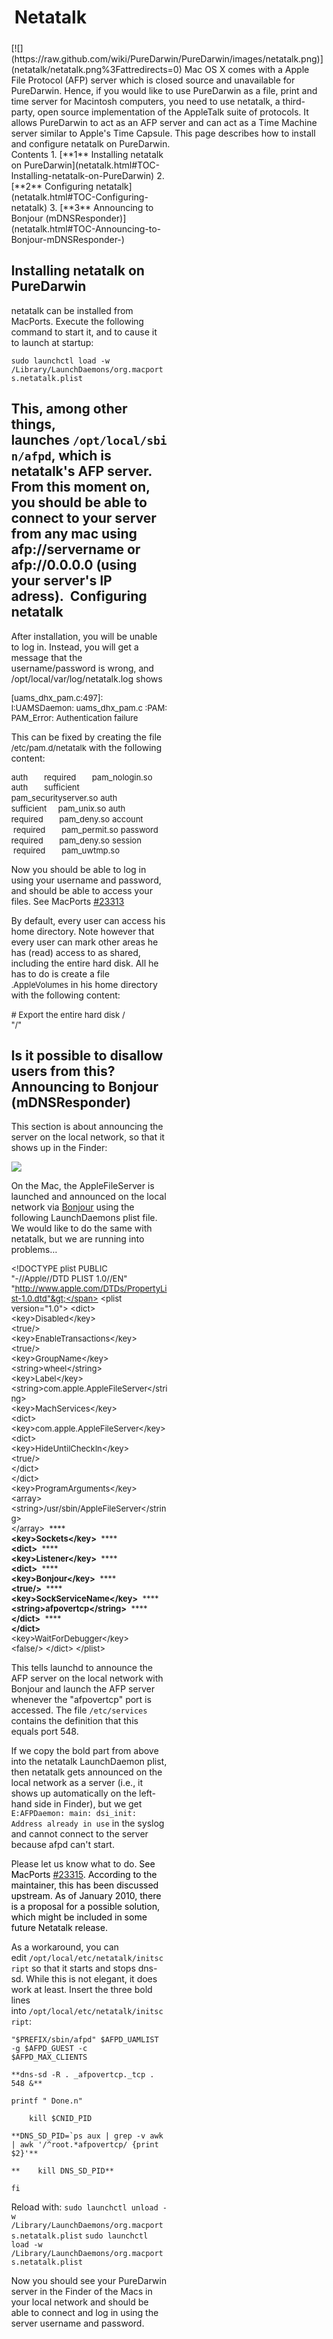 Netatalk
========

<div style="display:inline;float:right;margin-top:5px;margin-right:10px;margin-bottom:5px;margin-left:10px">
[![](https://raw.github.com/wiki/PureDarwin/PureDarwin/images/netatalk.png)](netatalk/netatalk.png%3Fattredirects=0)
Mac OS X comes with a Apple File Protocol (AFP) server which is closed source and unavailable for PureDarwin. Hence, if you would like to use PureDarwin as a file, print and time server for Macintosh computers, you need to use netatalk, a third-party, open source implementation of the AppleTalk suite of protocols. It allows PureDarwin to act as an AFP server and can act as a Time Machine server similar to Apple's Time Capsule. This page describes how to install and configure netatalk on PureDarwin.

<div class="sites-embed-align-left-wrapping-off">
<div class="sites-embed-border-off sites-embed" style="width:250px;">
<div class="sites-embed-content sites-embed-type-toc">
<div class="goog-toc sites-embed-toc-maxdepth-6">
Contents
1.  [**1** Installing netatalk on PureDarwin](netatalk.html#TOC-Installing-netatalk-on-PureDarwin)
2.  [**2** Configuring netatalk](netatalk.html#TOC-Configuring-netatalk)
3.  [**3** Announcing to Bonjour (mDNSResponder)](netatalk.html#TOC-Announcing-to-Bonjour-mDNSResponder-)

Installing netatalk on PureDarwin
---------------------------------
netatalk can be installed from MacPorts. Execute the following command to start it, and to cause it to launch at startup:

```sudo launchctl load -w /Library/LaunchDaemons/org.macports.netatalk.plist```

This, among other things, launches ```/opt/local/sbin/afpd```, which is netatalk's AFP server.
From this moment on, you should be able to connect to your server from any mac using afp://servername or afp://0.0.0.0 (using your server's IP adress). 
Configuring netatalk
--------------------
After installation, you will be unable to log in. Instead, you will get a message that the username/password is wrong, and /opt/local/var/log/netatalk.log shows 

<span style="font-size:small">[uams_dhx_pam.c:497]: I:UAMSDaemon: uams_dhx_pam.c :PAM: PAM_Error: Authentication failure</span>

This can be fixed by creating the file <span style="font-size:small">/etc/pam.d/netatalk</span> with the following content:

<span style="font-size:small">auth       required       pam_nologin.so</span>
<span style="font-size:small">auth       sufficient     pam_securityserver.so</span>
<span style="font-size:small">auth       sufficient     pam_unix.so</span>
<span style="font-size:small">auth       required       pam_deny.so</span>
<span style="font-size:small">account    required       pam_permit.so</span>
<span style="font-size:small">password   required       pam_deny.so</span>
<span style="font-size:small">session    required       pam_uwtmp.so</span>


Now you should be able to log in using your username and password, and should be able to access your files. See MacPorts [#23313](https://trac.macports.org/ticket/23313)

By default, every user can access his home directory. Note however that every user can mark other areas he has (read) access to as shared, including the entire hard disk. All he has to do is create a file <span style="font-size:small">.AppleVolumes</span> in his home directory with the following content:

<span style="font-size:small"># Export the entire hard disk</span>
<span style="font-size:small">/</span><span style="white-space:pre"><span style="font-size:small"> </span></span><span style="font-size:small">"/"</span>

Is it possible to disallow users from this?
Announcing to Bonjour (mDNSResponder)
-------------------------------------
This section is about announcing the server on the local network, so that it shows up in the Finder:

[![](https://raw.github.com/wiki/PureDarwin/PureDarwin/images/Bildschirmfoto%202010-01-17%20um%2002.58.49.png)](netatalk/Bildschirmfoto%202010-01-17%20um%2002.58.49.png%3Fattredirects=0)

[](netatalk/Bildschirmfoto%202010-01-17%20um%2002.58.49.png%3Fattredirects=0)On the Mac, the AppleFileServer is launched and announced on the local network via [Bonjour](bonjour.html) using the following LaunchDaemons plist file. We would like to do the same with netatalk, but we are running into problems...


<span style="font-size:small">&lt;!DOCTYPE plist PUBLIC "-//Apple//DTD PLIST 1.0//EN" "http://www.apple.com/DTDs/PropertyList-1.0.dtd"&gt;</span>
<span style="font-size:small">&lt;plist version="1.0"&gt;</span>
<span style="font-size:small">&lt;dict&gt;</span>
<span style="white-space:pre"><span style="font-size:small"> </span></span><span style="font-size:small">&lt;key&gt;Disabled&lt;/key&gt;</span>
<span style="white-space:pre"><span style="font-size:small"> </span></span><span style="font-size:small">&lt;true/&gt;</span>
<span style="white-space:pre"><span style="font-size:small"> </span></span><span style="font-size:small">&lt;key&gt;EnableTransactions&lt;/key&gt;</span>
<span style="white-space:pre"><span style="font-size:small"> </span></span><span style="font-size:small">&lt;true/&gt;</span>
<span style="white-space:pre"><span style="font-size:small"> </span></span><span style="font-size:small">&lt;key&gt;GroupName&lt;/key&gt;</span>
<span style="white-space:pre"><span style="font-size:small"> </span></span><span style="font-size:small">&lt;string&gt;wheel&lt;/string&gt;</span>
<span style="white-space:pre"><span style="font-size:small"> </span></span><span style="font-size:small">&lt;key&gt;Label&lt;/key&gt;</span>
<span style="white-space:pre"><span style="font-size:small"> </span></span><span style="font-size:small">&lt;string&gt;com.apple.AppleFileServer&lt;/string&gt;</span>
<span style="white-space:pre"><span style="font-size:small"> </span></span><span style="font-size:small">&lt;key&gt;MachServices&lt;/key&gt;</span>
<span style="white-space:pre"><span style="font-size:small"> </span></span><span style="font-size:small">&lt;dict&gt;</span>
<span style="white-space:pre"><span style="font-size:small"> </span></span><span style="font-size:small">&lt;key&gt;com.apple.AppleFileServer&lt;/key&gt;</span>
<span style="white-space:pre"><span style="font-size:small"> </span></span><span style="font-size:small">&lt;dict&gt;</span>
<span style="white-space:pre"><span style="font-size:small"> </span></span><span style="font-size:small">&lt;key&gt;HideUntilCheckIn&lt;/key&gt;</span>
<span style="white-space:pre"><span style="font-size:small"> </span></span><span style="font-size:small">&lt;true/&gt;</span>
<span style="white-space:pre"><span style="font-size:small"> </span></span><span style="font-size:small">&lt;/dict&gt;</span>
<span style="white-space:pre"><span style="font-size:small"> </span></span><span style="font-size:small">&lt;/dict&gt;</span>
<span style="white-space:pre"><span style="font-size:small"> </span></span><span style="font-size:small">&lt;key&gt;ProgramArguments&lt;/key&gt;</span>
<span style="white-space:pre"><span style="font-size:small"> </span></span><span style="font-size:small">&lt;array&gt;</span>
<span style="white-space:pre"><span style="font-size:small"> </span></span><span style="font-size:small">&lt;string&gt;/usr/sbin/AppleFileServer&lt;/string&gt;</span>
<span style="white-space:pre"><span style="font-size:small"> </span></span><span style="font-size:small">&lt;/array&gt;</span>
<span style="white-space:pre"><span style="font-size:small"> **** </span></span><span style="font-size:small">**&lt;key&gt;Sockets&lt;/key&gt;**</span>
<span style="white-space:pre"><span style="font-size:small"> **** </span></span><span style="font-size:small">**&lt;dict&gt;**</span>
<span style="white-space:pre"><span style="font-size:small"> **** </span></span><span style="font-size:small">**&lt;key&gt;Listener&lt;/key&gt;**</span>
<span style="white-space:pre"><span style="font-size:small"> **** </span></span><span style="font-size:small">**&lt;dict&gt;**</span>
<span style="white-space:pre"><span style="font-size:small"> **** </span></span><span style="font-size:small">**&lt;key&gt;Bonjour&lt;/key&gt;**</span>
<span style="white-space:pre"><span style="font-size:small"> **** </span></span><span style="font-size:small">**&lt;true/&gt;**</span>
<span style="white-space:pre"><span style="font-size:small"> **** </span></span><span style="font-size:small">**&lt;key&gt;SockServiceName&lt;/key&gt;**</span>
<span style="white-space:pre"><span style="font-size:small"> **** </span></span><span style="font-size:small">**&lt;string&gt;afpovertcp&lt;/string&gt;**</span>
<span style="white-space:pre"><span style="font-size:small"> **** </span></span><span style="font-size:small">**&lt;/dict&gt;**</span>
<span style="white-space:pre"><span style="font-size:small"> **** </span></span><span style="font-size:small">**&lt;/dict&gt;**</span>
<span style="white-space:pre"><span style="font-size:small"> </span></span><span style="font-size:small">&lt;key&gt;WaitForDebugger&lt;/key&gt;</span>
<span style="white-space:pre"><span style="font-size:small"> </span></span><span style="font-size:small">&lt;false/&gt;</span>
<span style="font-size:small">&lt;/dict&gt;</span>
<span style="font-size:small">&lt;/plist&gt;</span>

This tells launchd to announce the AFP server on the local network with Bonjour and launch the AFP server whenever the "afpovertcp" port is accessed. The file ```/etc/services``` contains the definition that this equals port 548. 

If we copy the bold part from above into the netatalk LaunchDaemon plist, then netatalk gets announced on the local network as a server (i.e., it shows up automatically on the left-hand side in Finder), but we get
```E:AFPDaemon: main: dsi_init: Address already in use```
in the syslog and cannot connect to the server because afpd can't start.

Please let us know what to do. <span style="color:rgb(0,0,0)">See MacPorts [#23315](https://trac.macports.org/ticket/23315). According to the maintainer, this has been discussed upstream. As of January 2010, there is a proposal for a possible solution, which might be included in some future Netatalk release.</span>

As a workaround, you can edit ```/opt/local/etc/netatalk/initscript``` so that it starts and stops dns-sd. While this is not elegant, it does work at least. Insert the three bold lines into ```/opt/local/etc/netatalk/initscript```:


```"$PREFIX/sbin/afpd" $AFPD_UAMLIST -g $AFPD_GUEST -c $AFPD_MAX_CLIENTS```

```**dns-sd -R . _afpovertcp._tcp . 548 &**```

```printf " Done.n"```

```    kill $CNID_PID```

```**DNS_SD_PID=`ps aux | grep -v awk | awk '/^root.*afpovertcp/ {print $2}'**```

```**    kill DNS_SD_PID**```

```fi```

Reload with:
```sudo launchctl unload -w /Library/LaunchDaemons/org.macports.netatalk.plist```
```sudo launchctl load -w /Library/LaunchDaemons/org.macports.netatalk.plist```

Now you should see your PureDarwin server in the Finder of the Macs in your local network and should be able to connect and log in using the server username and password.

